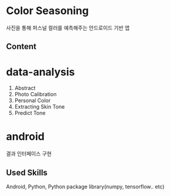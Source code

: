 # Color Seasoning
사진을 통해 퍼스널 컬러를 예측해주는 안드로이드 기반 앱

## Content
# data-analysis
 1. Abstract 
 2. Photo Calibration 
 3. Personal Color 
 4. Extracting Skin Tone
 5. Predict Tone
 
 # android
 결과 인터페이스 구현

 ## Used Skills
 Android, Python, Python package library(numpy, tensorflow.. etc)
 